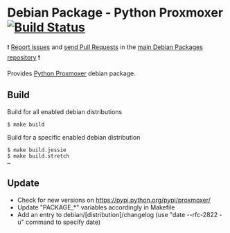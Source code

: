 # Debian Package - Python Proxmoxer [![Build Status](https://travis-ci.org/manala/debian-package-python-proxmoxer.svg?branch=master)](https://travis-ci.org/manala/debian-package-python-proxmoxer)

:exclamation: [Report issues](https://github.com/manala/debian-packages/issues) and [send Pull Requests](https://github.com/manala/debian-packages/pulls) in the [main Debian Packages repository](https://github.com/manala/debian-packages) :exclamation:

Provides [Python Proxmoxer](https://pypi.python.org/pypi/proxmoxer/) debian package.

## Build

Build for all enabled debian distributions

```
$ make build
```

Build for a specific enabled debian distribution

```
$ make build.jessie
$ make build.stretch
…
```

## Update

* Check for new versions on https://pypi.python.org/pypi/proxmoxer/
* Update "PACKAGE_*" variables accordingly in Makefile
* Add an entry to debian/[distribution]/changelog (use "date --rfc-2822 -u" command to specify date)
